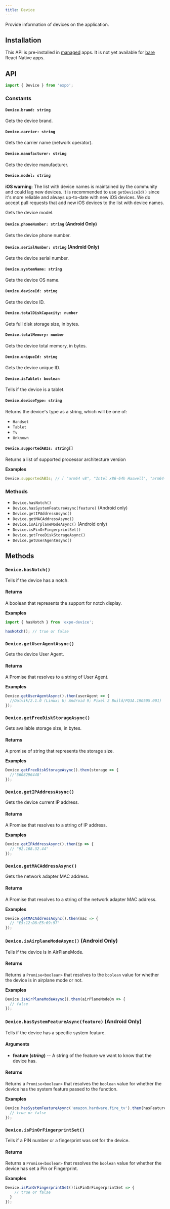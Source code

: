 ```yaml
---
title: Device
---
```


Provide information of devices on the application.

## Installation

This API is pre-installed in [managed](../../introduction/managed-vs-bare/#managed-workflow) apps. It is not yet available for [bare](../../introduction/managed-vs-bare/#bare-workflow) React Native apps.

## API

```js
import { Device } from 'expo';
```

### Constants

#### `Device.brand: string`

Gets the device brand.

#### `Device.carrier: string`

Gets the carrier name (network operator).

#### `Device.manufacturer: string`

Gets the device manufacturer.

#### `Device.model: string`

**iOS warning**: The list with device names is maintained by the community and could lag new devices. It is recommended to use `getDeviceId()` since it's more reliable and always up-to-date with new iOS devices. We do accept pull requests that add new iOS devices to the list with device names.

Gets the device model.

#### `Device.phoneNumber: string` (Android Only)

Gets the device phone number.

#### `Device.serialNumber: string` (Android Only)

Gets the device serial number.

#### `Device.systemName: string`

Gets the device OS name.

#### `Device.deviceId: string`

Gets the device ID.

#### `Device.totalDiskCapacity: number`

Gets full disk storage size, in bytes.

#### `Device.totalMemory: number`

Gets the device total memory, in bytes.

#### `Device.uniqueId: string`

Gets the device unique ID.

#### `Device.isTablet: boolean`

Tells if the device is a tablet.

#### `Device.deviceType: string`

Returns the device's type as a string, which will be one of:

- `Handset`
- `Tablet`
- `Tv`
- `Unknown`

#### `Device.supportedABIs: string[]`

Returns a list of supported processor architecture version

**Examples**

```js
Device.supportedABIs; // [ "arm64 v8", "Intel x86-64h Haswell", "arm64-v8a", "armeabi-v7a", "armeabi" ]
```

### Methods

- `Device.hasNotch()`
- `Device.hasSystemFeatureAsync(feature)` (Android only)
- `Device.getIPAddressAsync()`
- `Device.getMACAddressAsync()`
- `Device.isAirplaneModeAsync()` (Android only)
- `Device.isPinOrFingerprintSet()`
- `Device.getFreeDiskStorageAsync()`
- `Device.getUserAgentAsync()`

## Methods

### `Device.hasNotch()`

Tells if the device has a notch.

#### Returns

A boolean that represents the support for notch display.

**Examples**

```js
import { hasNotch } from 'expo-device';

hasNotch(); // true or false
```

### `Device.getUserAgentAsync()`

Gets the device User Agent.

#### Returns

A Promise that resolves to a string of User Agent.

**Examples**

```js
Device.getUserAgentAsync().then(userAgent => {
  //Dalvik/2.1.0 (Linux; U; Android 9; Pixel 2 Build/PQ3A.190505.001)
});
```

### `Device.getFreeDiskStorageAsync()`

Gets available storage size, in bytes.

#### Returns

A promise of string that represents the storage size.

**Examples**

```js
Device.getFreeDiskStorageAsync().then(storage => {
  //'5608296448'
});
```

### `Device.getIPAddressAsync()`

Gets the device current IP address.

#### Returns

A Promise that resolves to a string of IP address.

**Examples**

```js
Device.getIPAddressAsync().then(ip => {
  // "92.168.32.44"
});
```

### `Device.getMACAddressAsync()`

Gets the network adapter MAC address.

#### Returns

A Promise that resolves to a string of the network adapter MAC address.

**Examples**

```js
Device.getMACAddressAsync().then(mac => {
  // "E5:12:D8:E5:69:97"
});
```

### `Device.isAirplaneModeAsync()` (Android Only)

Tells if the device is in AirPlaneMode.

#### Returns

Returns a `Promise<boolean>` that resolves to the `boolean` value for whether the device is in airplane mode or not.

**Examples**

```js
Device.isAirPlaneModeAsync().then(airPlaneModeOn => {
  // false
});
```

### `Device.hasSystemFeatureAsync(feature)` (Android Only)

Tells if the device has a specific system feature.

#### Arguments

- **feature (_string_)** -- A string of the feature we want to know that the device has.

#### Returns

Returns a `Promise<boolean>` that resolves the `boolean` value for whether the device has the system feature passed to the function.

**Examples**

```js
Device.hasSystemFeatureAsync('amazon.hardware.fire_tv').then(hasFeature => {
  // true or false
});
```

### `Device.isPinOrFingerprintSet()`

Tells if a PIN number or a fingerprint was set for the device.

#### Returns

Returns a `Promise<boolean>` that resolves the `boolean` value for whether the device has set a Pin or Fingerprint.

**Examples**

```js
Device.isPinOrFingerprintSet()(isPinOrFingerprintSet => {
    // true or false
  }
});
```
